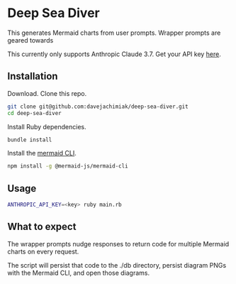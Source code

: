 # Deep Sea Diver

This generates Mermaid charts from user prompts. Wrapper prompts are geared towards

This currently only supports Anthropic Claude 3.7. Get your API key [here](https://www.anthropic.com/api).

## Installation

Download. Clone this repo.

```sh
git clone git@github.com:davejachimiak/deep-sea-diver.git
cd deep-sea-diver
```

Install Ruby dependencies.

```sh
bundle install
```

Install the [mermaid CLI](https://github.com/mermaid-js/mermaid-cli).

```sh
npm install -g @mermaid-js/mermaid-cli
```

## Usage

```sh
ANTHROPIC_API_KEY=<key> ruby main.rb
```

## What to expect

The wrapper prompts nudge responses to return code for multiple Mermaid charts on every request.

The script will persist that code to the ./db directory, persist diagram PNGs with the Mermaid CLI, and open those diagrams.
